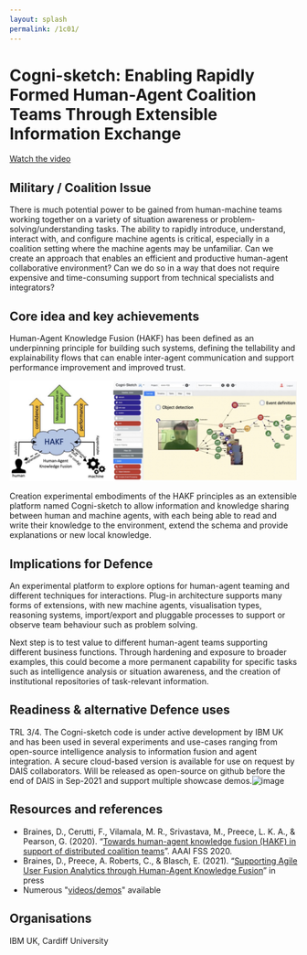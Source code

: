 ```yaml
---
layout: splash
permalink: /1c01/
---
```


# Cogni-sketch: Enabling Rapidly Formed Human-Agent Coalition Teams Through Extensible Information Exchange

[Watch the video](https://ibm.box.com/v/Showcase-1c01-video)

## Military / Coalition Issue
There is much potential power to be gained from human-machine teams working together on a variety of situation awareness or problem-solving/understanding tasks.  The ability to rapidly introduce, understand, interact with, and configure machine agents is critical, especially in a coalition setting where the machine agents may be unfamiliar. Can we create an approach that enables an efficient and productive human-agent collaborative environment? Can we do so in a way that does not require expensive and time-consuming support from technical specialists and integrators?

## Core idea and key achievements
Human-Agent Knowledge Fusion (HAKF) has been defined as an underpinning principle for building such systems, defining the tellability and explainability flows that can enable inter-agent communication and support performance improvement and improved trust.

![image info](/dais/achievements/images/1c01_figure1.jpg)

Creation experimental embodiments of the HAKF principles as an extensible platform named Cogni-sketch to allow information and knowledge sharing between human and machine agents, with each being able to read and write their knowledge to the environment, extend the schema and provide explanations or new local knowledge. 

## Implications for Defence
An experimental platform to explore options for human-agent teaming and different techniques for interactions. Plug-in architecture supports many forms of extensions, with new machine agents, visualisation types, reasoning systems, import/export and pluggable processes to support or observe team behaviour such as problem solving.

Next step is to test value to different human-agent teams supporting different business functions. Through hardening and exposure to broader examples, this could become a more permanent capability for specific tasks such as intelligence analysis or situation awareness, and the creation of institutional repositories of task-relevant information.

## Readiness & alternative Defence uses
TRL 3/4. The Cogni-sketch code is under active development by IBM UK and has been used in several experiments and use-cases ranging from open-source intelligence analysis to information fusion and agent integration. A secure cloud-based version is available for use on request by DAIS collaborators. Will be released as open-source on github before the end of DAIS in Sep-2021 and support multiple showcase demos.![image](https://user-images.githubusercontent.com/151790/129343424-4db09e94-f495-4ba8-8ee0-2d30400ed0c0.png)

## Resources and references
* Braines, D., Cerutti, F., Vilamala, M. R., Srivastava, M., Preece, L. K. A., & Pearson, G. (2020). “[Towards human-agent knowledge fusion (HAKF) in support of distributed coalition teams](/doc-5919/)”. AAAI FSS 2020.
* Braines, D., Preece, A. Roberts, C., & Blasch, E. (2021). “[Supporting Agile User Fusion Analytics through Human-Agent Knowledge Fusion](/doc-6145/)” in press
* Numerous "[videos/demos](/Cogni-sketch/)" available

## Organisations
IBM UK, Cardiff University
